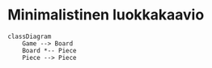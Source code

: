 # **Minimalistinen luokkakaavio**
```mermaid
classDiagram
    Game --> Board
    Board *-- Piece
    Piece --> Piece
